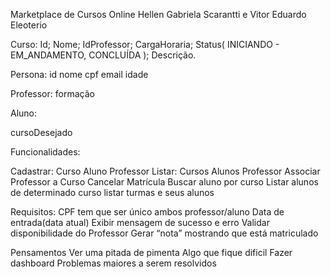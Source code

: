 Marketplace de Cursos Online
Hellen Gabriela Scarantti e Vitor Eduardo Eleoterio	

Curso:
Id;
Nome;
IdProfessor;
CargaHoraria;
Status( INICIANDO - EM_ANDAMENTO, CONCLUÍDA );
Descrição.

Persona:
 id 
 nome
 cpf
email
idade

Professor:
 formação

Aluno:  

cursoDesejado

Funcionalidades:

Cadastrar: 
Curso
Aluno
Professor
Listar: 
Cursos
Alunos
Professor
Associar Professor a Curso
Cancelar Matrícula
Buscar aluno por curso
Listar alunos de determinado curso
listar turmas e seus alunos


Requisitos:
CPF tem que ser único ambos professor/aluno
Data de entrada(data atual)
Exibir mensagem de sucesso e erro
Validar disponibilidade do Professor
Gerar “nota” mostrando que está matriculado


Pensamentos
Ver uma pitada de pimenta
Algo que fique dificil
Fazer dashboard 
Problemas maiores a serem resolvidos
